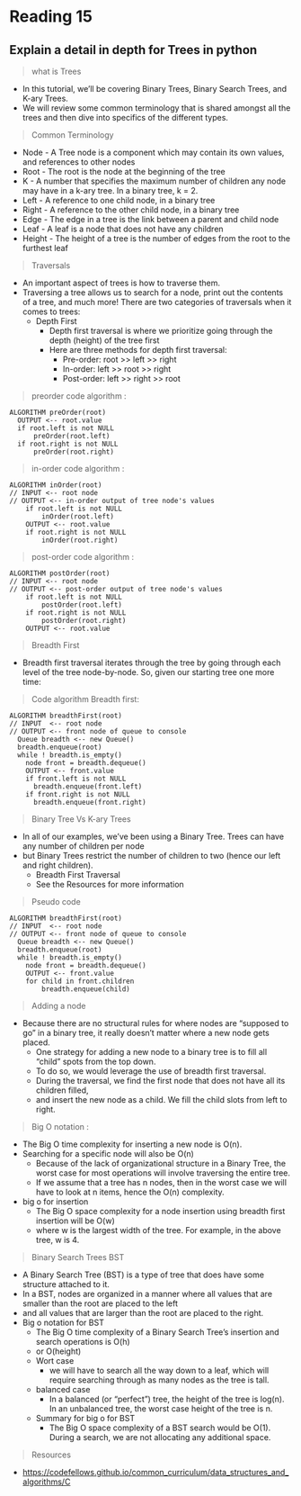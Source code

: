 # Reading 15 
## Explain a detail in depth for Trees in python 
> what is Trees
- In this tutorial, we’ll be covering Binary Trees, Binary Search Trees, and K-ary Trees.
- We will review some common terminology that is shared amongst all the trees and then dive into specifics of the different types.


> Common Terminology
- Node - A Tree node is a component which may contain its own values, and references to other nodes
- Root - The root is the node at the beginning of the tree
- K - A number that specifies the maximum number of children any node may have in a k-ary tree. In a binary tree, k = 2.
- Left - A reference to one child node, in a binary tree
- Right - A reference to the other child node, in a binary tree
- Edge - The edge in a tree is the link between a parent and child node
- Leaf - A leaf is a node that does not have any children
- Height - The height of a tree is the number of edges from the root to the furthest leaf


> Traversals 
- An important aspect of trees is how to traverse them. 
- Traversing a tree allows us to search for a node, print out the contents of a tree, and much more! There are two categories of traversals when it comes to trees: 
  - Depth First
    - Depth first traversal is where we prioritize going through the depth (height) of the tree first
    - Here are three methods for depth first traversal:
      - Pre-order: root >> left >> right
      - In-order: left >> root >> right
      - Post-order: left >> right >> root


> preorder code algorithm :
```
ALGORITHM preOrder(root)
  OUTPUT <-- root.value
  if root.left is not NULL
      preOrder(root.left)
  if root.right is not NULL
      preOrder(root.right)
```
> in-order code algorithm : 
```
ALGORITHM inOrder(root)
// INPUT <-- root node
// OUTPUT <-- in-order output of tree node's values
    if root.left is not NULL
        inOrder(root.left)
    OUTPUT <-- root.value
    if root.right is not NULL
        inOrder(root.right)
```

> post-order code algorithm :
```
ALGORITHM postOrder(root)
// INPUT <-- root node
// OUTPUT <-- post-order output of tree node's values
    if root.left is not NULL
        postOrder(root.left)
    if root.right is not NULL
        postOrder(root.right)
    OUTPUT <-- root.value
```

> Breadth First
- Breadth first traversal iterates through the tree by going through each level of the tree node-by-node. So, given our starting tree one more time:


> Code algorithm Breadth first:
```
ALGORITHM breadthFirst(root)
// INPUT  <-- root node
// OUTPUT <-- front node of queue to console
  Queue breadth <-- new Queue()
  breadth.enqueue(root)
  while ! breadth.is_empty()
    node front = breadth.dequeue()
    OUTPUT <-- front.value
    if front.left is not NULL
      breadth.enqueue(front.left)
    if front.right is not NULL
      breadth.enqueue(front.right)
```

> Binary Tree Vs K-ary Trees
- In all of our examples, we’ve been using a Binary Tree. Trees can have any number of children per node 
- but Binary Trees restrict the number of children to two (hence our left and right children).
  - Breadth First Traversal 
  - See the Resources for more information

> Pseudo code 
```
ALGORITHM breadthFirst(root)
// INPUT  <-- root node
// OUTPUT <-- front node of queue to console
  Queue breadth <-- new Queue()
  breadth.enqueue(root)
  while ! breadth.is_empty()
    node front = breadth.dequeue()
    OUTPUT <-- front.value
    for child in front.children
        breadth.enqueue(child)
```


> Adding a node
- Because there are no structural rules for where nodes are “supposed to go” in a binary tree, it really doesn’t matter where a new node gets placed.
  - One strategy for adding a new node to a binary tree is to fill all “child” spots from the top down. 
  - To do so, we would leverage the use of breadth first traversal.
  - During the traversal, we find the first node that does not have all its children filled,
  - and insert the new node as a child. We fill the child slots from left to right.


> Big O notation :
- The Big O time complexity for inserting a new node is O(n). 
- Searching for a specific node will also be O(n)
  - Because of the lack of organizational structure in a Binary Tree, the worst case for most operations will involve traversing the entire tree. 
  - If we assume that a tree has n nodes, then in the worst case we will have to look at n items, hence the O(n) complexity.
- big o for insertion 
  - The Big O space complexity for a node insertion using breadth first insertion will be O(w)
  - where w is the largest width of the tree. For example, in the above tree, w is 4.


> Binary Search Trees BST 
- A Binary Search Tree (BST) is a type of tree that does have some structure attached to it. 
- In a BST, nodes are organized in a manner where all values that are smaller than the root are placed to the left
- and all values that are larger than the root are placed to the right.
- Big o notation for BST 
  - The Big O time complexity of a Binary Search Tree’s insertion and search operations is O(h)
  - or O(height)
  - Wort case 
    - we will have to search all the way down to a leaf, which will require searching through as many nodes as the tree is tall.
  - balanced case 
    - In a balanced (or “perfect”) tree, the height of the tree is log(n). In an unbalanced tree, the worst case height of the tree is n.
  - Summary for big o for BST 
    - The Big O space complexity of a BST search would be O(1). During a search, we are not allocating any additional space.


> Resources 
- https://codefellows.github.io/common_curriculum/data_structures_and_algorithms/C
